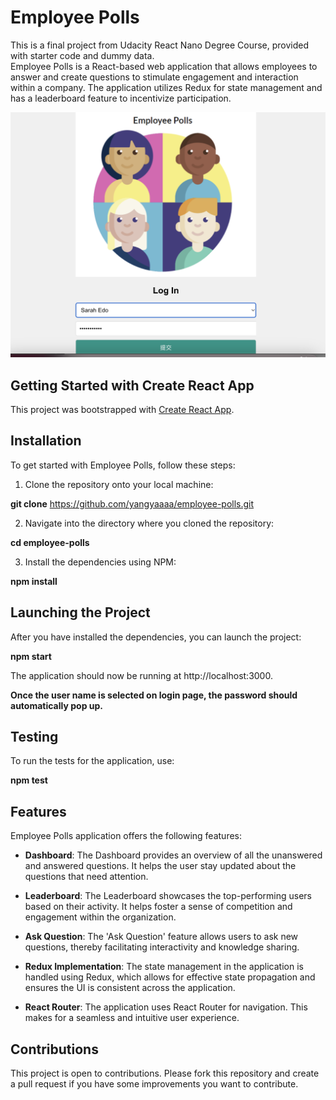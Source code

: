 # Employee Polls

This is a final project from Udacity React Nano Degree Course, provided with starter code and dummy data.<br/>
Employee Polls is a React-based web application that allows employees to answer and create questions to stimulate engagement and interaction within a company. The application utilizes Redux for state management and has a leaderboard feature to incentivize participation.

![Login Image](https://github.com/yangyaaaa/employee-polls/blob/main/screen-shot.png)

## Getting Started with Create React App

This project was bootstrapped with [Create React App](https://github.com/facebook/create-react-app).

## Installation

To get started with Employee Polls, follow these steps:

1. Clone the repository onto your local machine:

**git clone** https://github.com/yangyaaaa/employee-polls.git

2. Navigate into the directory where you cloned the repository:

**cd employee-polls**

3. Install the dependencies using NPM:

**npm install**

## Launching the Project

After you have installed the dependencies, you can launch the project:

**npm start**

The application should now be running at http://localhost:3000.

**Once the user name is selected on login page, the password should automatically pop up.**

## Testing

To run the tests for the application, use:

**npm test**

## Features

Employee Polls application offers the following features:

- **Dashboard**: The Dashboard provides an overview of all the unanswered and answered questions. It helps the user stay updated about the questions that need attention.

- **Leaderboard**: The Leaderboard showcases the top-performing users based on their activity. It helps foster a sense of competition and engagement within the organization.

- **Ask Question**: The 'Ask Question' feature allows users to ask new questions, thereby facilitating interactivity and knowledge sharing.

- **Redux Implementation**: The state management in the application is handled using Redux, which allows for effective state propagation and ensures the UI is consistent across the application.

- **React Router**: The application uses React Router for navigation. This makes for a seamless and intuitive user experience.

## Contributions

This project is open to contributions. Please fork this repository and create a pull request if you have some improvements you want to contribute.
